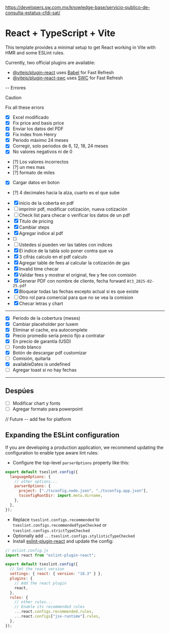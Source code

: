 https://developers.sw.com.mx/knowledge-base/servicio-publico-de-consulta-estatus-cfdi-sat/

# React + TypeScript + Vite

This template provides a minimal setup to get React working in Vite with HMR and some ESLint rules.

Currently, two official plugins are available:

- [@vitejs/plugin-react](https://github.com/vitejs/vite-plugin-react/blob/main/packages/plugin-react/README.md) uses [Babel](https://babeljs.io/) for Fast Refresh
- [@vitejs/plugin-react-swc](https://github.com/vitejs/vite-plugin-react-swc) uses [SWC](https://swc.rs/) for Fast Refresh

-- Errores

> [!CAUTION]
> Fix all these errors

- [x] Excel modificado
- [x] Fix price and basis price
- [x] Enviar los datos del PDF
- [x] Fix index from Henry
- [x] Periodo máximo 24 meses
- [x] Corregir, solo periodos de 6, 12, 18, 24 meses
- [x] No valores negativos ni de 0
- [?] Los valores incorrectos
- [?] un mes mas
- [?] formato de miles
- [x] Cargar datos en boton
- [?] 4 decimales hacia la alza, cuarto es el que sube
- [x] inicio de la coberta en pdf
- [ ] imprimir pdf, modificar cotización, nueva cotización
- [ ] Check list para checar o verificar los datos de un pdf
- [x] Titulo de pricing
- [x] Cambiar steps
- [x] Agregar indice al pdf
- [ ]
- [ ] Ustedes sí pueden ver las tables con indices
- [x] El indice de la tabla solo poner contra que va
- [x] 3 cifrás calculo en el pdf calculo
- [x] Agregar table de fees al calcular la cotización de gas
- [x] Invalid time checar
- [x] Validar fees y mostrar el original, fee y fee con comisión
- [x] Generar PDF con nombre de cliente, fecha forward `At3_2025-02-25.pdf`
- [x] Bloquear todas las fechas excepto actual si es que existe
- [ ] Otro rol para comercial para que no se vea la comision
- [x] Checar letras y chart

---

- [x] Periodo de la cobertura (meses)
- [x] Cambiar placeholder por luxem
- [x] Eliminar el cache, era autocomplete
- [x] Precio promedio sería precio fijo a contratar
- [x] En precio de garantía (USD)
- [ ] Fondo blanco
- [x] Botón de descargar pdf customizar
- [ ] Comisión, quitarla
- [x] availableDates is undefined
- [ ] Agregar toast si no hay fechas

---

## Despúes

- [ ] Modificar chart y fonts
- [ ] Agregar formato para powerpoint

// Future
-- add fee for platform

## Expanding the ESLint configuration

If you are developing a production application, we recommend updating the configuration to enable type aware lint rules:

- Configure the top-level `parserOptions` property like this:

```js
export default tseslint.config({
  languageOptions: {
    // other options...
    parserOptions: {
      project: ["./tsconfig.node.json", "./tsconfig.app.json"],
      tsconfigRootDir: import.meta.dirname,
    },
  },
});
```

- Replace `tseslint.configs.recommended` to `tseslint.configs.recommendedTypeChecked` or `tseslint.configs.strictTypeChecked`
- Optionally add `...tseslint.configs.stylisticTypeChecked`
- Install [eslint-plugin-react](https://github.com/jsx-eslint/eslint-plugin-react) and update the config:

```js
// eslint.config.js
import react from "eslint-plugin-react";

export default tseslint.config({
  // Set the react version
  settings: { react: { version: "18.3" } },
  plugins: {
    // Add the react plugin
    react,
  },
  rules: {
    // other rules...
    // Enable its recommended rules
    ...react.configs.recommended.rules,
    ...react.configs["jsx-runtime"].rules,
  },
});
```
